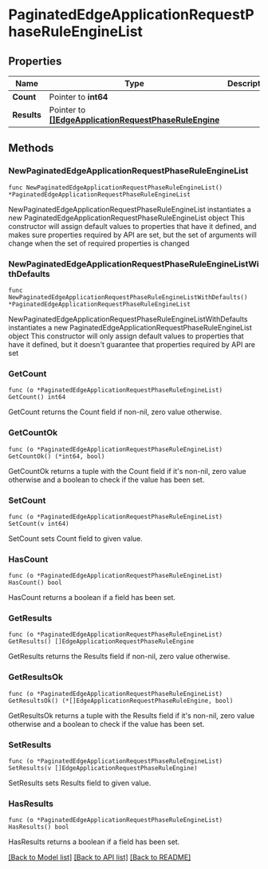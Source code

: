 # PaginatedEdgeApplicationRequestPhaseRuleEngineList

## Properties

Name | Type | Description | Notes
------------ | ------------- | ------------- | -------------
**Count** | Pointer to **int64** |  | [optional] 
**Results** | Pointer to [**[]EdgeApplicationRequestPhaseRuleEngine**](EdgeApplicationRequestPhaseRuleEngine.md) |  | [optional] 

## Methods

### NewPaginatedEdgeApplicationRequestPhaseRuleEngineList

`func NewPaginatedEdgeApplicationRequestPhaseRuleEngineList() *PaginatedEdgeApplicationRequestPhaseRuleEngineList`

NewPaginatedEdgeApplicationRequestPhaseRuleEngineList instantiates a new PaginatedEdgeApplicationRequestPhaseRuleEngineList object
This constructor will assign default values to properties that have it defined,
and makes sure properties required by API are set, but the set of arguments
will change when the set of required properties is changed

### NewPaginatedEdgeApplicationRequestPhaseRuleEngineListWithDefaults

`func NewPaginatedEdgeApplicationRequestPhaseRuleEngineListWithDefaults() *PaginatedEdgeApplicationRequestPhaseRuleEngineList`

NewPaginatedEdgeApplicationRequestPhaseRuleEngineListWithDefaults instantiates a new PaginatedEdgeApplicationRequestPhaseRuleEngineList object
This constructor will only assign default values to properties that have it defined,
but it doesn't guarantee that properties required by API are set

### GetCount

`func (o *PaginatedEdgeApplicationRequestPhaseRuleEngineList) GetCount() int64`

GetCount returns the Count field if non-nil, zero value otherwise.

### GetCountOk

`func (o *PaginatedEdgeApplicationRequestPhaseRuleEngineList) GetCountOk() (*int64, bool)`

GetCountOk returns a tuple with the Count field if it's non-nil, zero value otherwise
and a boolean to check if the value has been set.

### SetCount

`func (o *PaginatedEdgeApplicationRequestPhaseRuleEngineList) SetCount(v int64)`

SetCount sets Count field to given value.

### HasCount

`func (o *PaginatedEdgeApplicationRequestPhaseRuleEngineList) HasCount() bool`

HasCount returns a boolean if a field has been set.

### GetResults

`func (o *PaginatedEdgeApplicationRequestPhaseRuleEngineList) GetResults() []EdgeApplicationRequestPhaseRuleEngine`

GetResults returns the Results field if non-nil, zero value otherwise.

### GetResultsOk

`func (o *PaginatedEdgeApplicationRequestPhaseRuleEngineList) GetResultsOk() (*[]EdgeApplicationRequestPhaseRuleEngine, bool)`

GetResultsOk returns a tuple with the Results field if it's non-nil, zero value otherwise
and a boolean to check if the value has been set.

### SetResults

`func (o *PaginatedEdgeApplicationRequestPhaseRuleEngineList) SetResults(v []EdgeApplicationRequestPhaseRuleEngine)`

SetResults sets Results field to given value.

### HasResults

`func (o *PaginatedEdgeApplicationRequestPhaseRuleEngineList) HasResults() bool`

HasResults returns a boolean if a field has been set.


[[Back to Model list]](../README.md#documentation-for-models) [[Back to API list]](../README.md#documentation-for-api-endpoints) [[Back to README]](../README.md)


